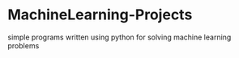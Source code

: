 # MachineLearning-Projects
simple programs written using python for solving machine learning problems 

